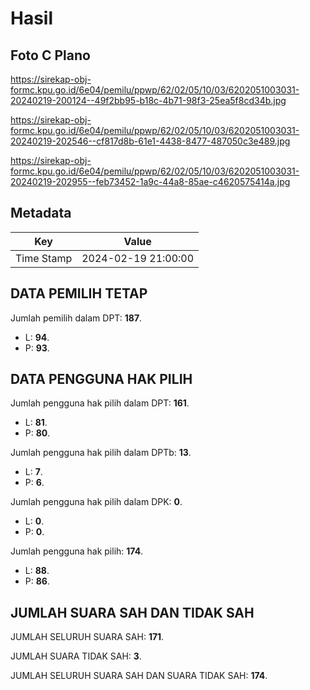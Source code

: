 # Hasil

## Foto C Plano

https://sirekap-obj-formc.kpu.go.id/6e04/pemilu/ppwp/62/02/05/10/03/6202051003031-20240219-200124--49f2bb95-b18c-4b71-98f3-25ea5f8cd34b.jpg

https://sirekap-obj-formc.kpu.go.id/6e04/pemilu/ppwp/62/02/05/10/03/6202051003031-20240219-202546--cf817d8b-61e1-4438-8477-487050c3e489.jpg

https://sirekap-obj-formc.kpu.go.id/6e04/pemilu/ppwp/62/02/05/10/03/6202051003031-20240219-202955--feb73452-1a9c-44a8-85ae-c4620575414a.jpg


## Metadata

| Key        | Value               |
| ---------- | ------------------- |
| Time Stamp | 2024-02-19 21:00:00 |


## DATA PEMILIH TETAP

Jumlah pemilih dalam DPT: **187**.
 * L: **94**.
 * P: **93**.

## DATA PENGGUNA HAK PILIH

Jumlah pengguna hak pilih dalam DPT: **161**.
 * L: **81**.
 * P: **80**.

Jumlah pengguna hak pilih dalam DPTb: **13**.
 * L: **7**.
 * P: **6**.

Jumlah pengguna hak pilih dalam DPK: **0**.
 * L: **0**.
 * P: **0**.

Jumlah pengguna hak pilih: **174**.
 * L: **88**.
 * P: **86**.

## JUMLAH SUARA SAH DAN TIDAK SAH

JUMLAH SELURUH SUARA SAH: **171**.

JUMLAH SUARA TIDAK SAH: **3**.

JUMLAH SELURUH SUARA SAH DAN SUARA TIDAK SAH: **174**.


